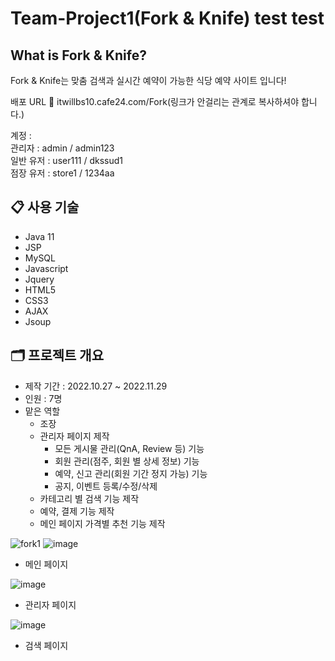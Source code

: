 # Team-Project1(Fork & Knife) test test

## What is Fork & Knife?

Fork & Knife는 맞춤 검색과 실시간 예약이 가능한 식당 예약 사이트 입니다!

배포 URL 🔗 itwillbs10.cafe24.com/Fork(링크가 안걸리는 관계로 복사하셔야 합니다.)

계정 : <br>
관리자 : admin / admin123 <br>
일반 유저 : user111 / dkssud1 <br>
점장 유저 : store1 / 1234aa <br>
## :clipboard: 사용 기술

- Java 11 
- JSP 
- MySQL
- Javascript
- Jquery 
- HTML5 
- CSS3
- AJAX
- Jsoup

## 🗂 프로젝트 개요

- 제작 기간 : 2022.10.27 ~ 2022.11.29
- 인원 : 7명
- 맡은 역할
  - 조장
  - 관리자 페이지 제작
    - 모든 게시물 관리(QnA, Review 등) 기능
    - 회원 관리(점주, 회원 별 상세 정보) 기능
    - 예약, 신고 관리(회원 기간 정지 가능) 기능
    - 공지, 이벤트 등록/수정/삭제
  - 카테고리 별 검색 기능 제작
  - 예약, 결제 기능 제작
  - 메인 페이지 가격별 추천 기능 제작

![fork1](https://user-images.githubusercontent.com/67087560/208822862-085570c8-8b67-40d7-b32c-c37e112c4f46.png)
![image](https://user-images.githubusercontent.com/67087560/208823049-f40678e2-f810-4108-9993-b986bc8727d9.png)
- 메인 페이지

![image](https://user-images.githubusercontent.com/67087560/208823204-e8c9ca96-b4f8-47ee-a2a5-d644e2cf5520.png)
- 관리자 페이지

![image](https://user-images.githubusercontent.com/67087560/208823449-defc8268-4c72-4695-a71f-8ef7bb86421e.png)
- 검색 페이지

